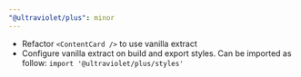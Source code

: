 ```yaml
---
"@ultraviolet/plus": minor
---
```


- Refactor `<ContentCard />` to use vanilla extract
- Configure vanilla extract on build and export styles. Can be imported as follow: `import '@ultraviolet/plus/styles'`
